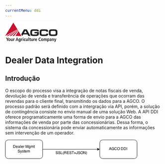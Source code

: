 ```yaml
---
currentMenu: ddi
---
```


![AGCO Logo](images/agco-logo.png)
# Dealer Data Integration

## Introdução
O escopo do processo visa a integração de notas fiscais de venda, devolução de venda e transferência de operações que ocorram das revendas para o cliente final, transmitindo os dados para a AGCO. O processo padrão será definido com a intergração via API, porém, a solução de contingência consiste no envio manual de uma solução Web. 
A API DDI oferece programaticamente uma forma de envio para a AGCO das informações de venda por parte das concessionárias. Dessa forma, o sistema da concessionária pode enviar automaticamente as informações sem intervenção de um operador.

![ddiImage](images/ddi.png)
